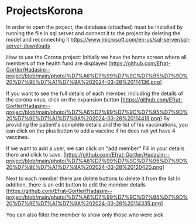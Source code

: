 # ProjectsKorona
In order to open the project, the database (attached) must be installed by running the file in sql server and connect it to the project by deleting the model and reconnecting it   https://www.microsoft.com/en-us/sql-server/sql-server-downloads

How to use the Corona project:
Initially we have the home screen where all members of the health fund are displayed
[https://github.com/Efrat-Gortler/Hadasim--project/blob/main/photo/%D7%A6%D7%99%D7%9C%D7%95%D7%9D%20%D7%9E%D7%A1%D7%9A%202024-03-28%20114136.png]

If you want to see the full details of each member, including the details of the corona virus, click on the expansion button
[https://github.com/Efrat-Gortler/Hadasim--project/blob/main/photo/%D7%A6%D7%99%D7%9C%D7%95%D7%9D%20%D7%9E%D7%A1%D7%9A%202024-03-28%20114418.png]
By providing the patient's complete details and the list of his vaccinations, you can click on the plus button to add a vaccine if he does not yet have 4 vaccines.

If we want to add a user, we can click on "add member" Fill in your details there and click to save.
[https://github.com/Efrat-Gortler/Hadasim--project/blob/main/photo/%D7%A6%D7%99%D7%9C%D7%95%D7%9D%20%D7%9E%D7%A1%D7%9A%202024-03-28%20120420.png]

Next to each member there are delete buttons to delete it from the list
In addition, there is an edit button to edit the member details
[https://github.com/Efrat-Gortler/Hadasim--project/blob/main/photo/%D7%A6%D7%99%D7%9C%D7%95%D7%9D%20%D7%9E%D7%A1%D7%9A%202024-03-28%20114335.png]
 
 You can also filter the member to show only those who were sick
